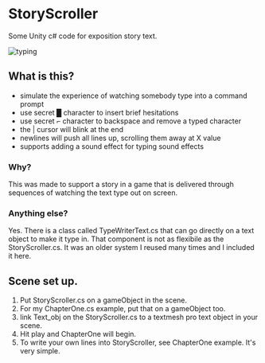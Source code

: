 # StoryScroller
Some Unity c# code for exposition story text.

![typing](https://user-images.githubusercontent.com/13487583/215347480-15e09883-4c24-4267-8925-62389635fead.gif)

## What is this?
* simulate the experience of watching somebody type into a command prompt
* use secret █ character to insert brief hesitations
* use secret ⌐ character to backspace and remove a typed character
* the | cursor will blink at the end
* newlines will push all lines up, scrolling them away at X value
* supports adding a sound effect for typing sound effects

### Why?
This was made to support a story in a game that is delivered through sequences of watching
the text type out on screen.

### Anything else?
Yes. There is a class called TypeWriterText.cs that can go directly on a text object to make it type in.
That component is not as flexibile as the StoryScroller.cs. It was an older system I reused many times and I included it here.

## Scene set up.
1. Put StoryScroller.cs on a gameObject in the scene.
2. For my ChapterOne.cs example, put that on a gameObject too.
3. link Text_obj on the StoryScroller.cs to a textmesh pro text object in your scene.
4. Hit play and ChapterOne will begin.
5. To write your own lines into StoryScroller, see ChapterOne example. It's very simple.



